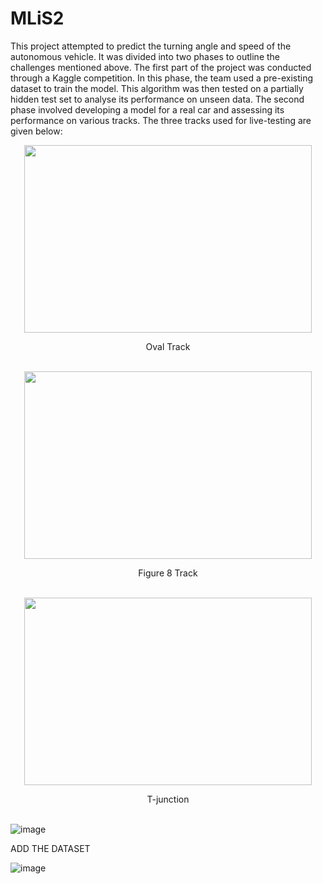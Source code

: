 # MLiS2

This project attempted to predict the turning angle and speed of the autonomous vehicle. It was divided into two phases to outline the challenges mentioned above. The first part of the project was conducted through a Kaggle competition. In this phase, the team used a pre-existing dataset to train the model. This algorithm was then tested on a partially hidden test set to analyse its performance on unseen data. The second phase involved developing a model for a real car and assessing its performance on various tracks.
The three tracks used for live-testing are given below:

<p align="center">
  <img width="460" height="300" src="https://github.com/Kshitij-1998/Deep-Learning-Model-for-Autonomous-Vehicles/assets/30474911/1b64efb3-23bd-4b23-a58c-1facde597bc6">
</p>


<div align="center">Oval Track</div><br>





<p align="center">
  <img width="460" height="300" src="https://github.com/Kshitij-1998/Deep-Learning-Model-for-Autonomous-Vehicles/assets/30474911/ea61896e-8f0f-479c-97ee-b6b5df9811b3">
</p>


<div align="center">Figure 8 Track</div><br>




<p align="center">
  <img width="460" height="300" src="https://github.com/Kshitij-1998/Deep-Learning-Model-for-Autonomous-Vehicles/assets/30474911/56e10b2b-47e8-4fbc-a36e-98b9ce2834f4)">
</p>


<div align="center">T-junction</div><br>






![image](https://github.com/Kshitij-1998/Deep-Learning-Model-for-Autonomous-Vehicles/assets/30474911/41be2a23-c3d8-4e29-aa41-d33049043236)


ADD THE DATASET 


![image](https://github.com/Kshitij-1998/Deep-Learning-Model-for-Autonomous-Vehicles/assets/30474911/c3ed14c4-3c66-4ccd-8627-c840d739d122)


